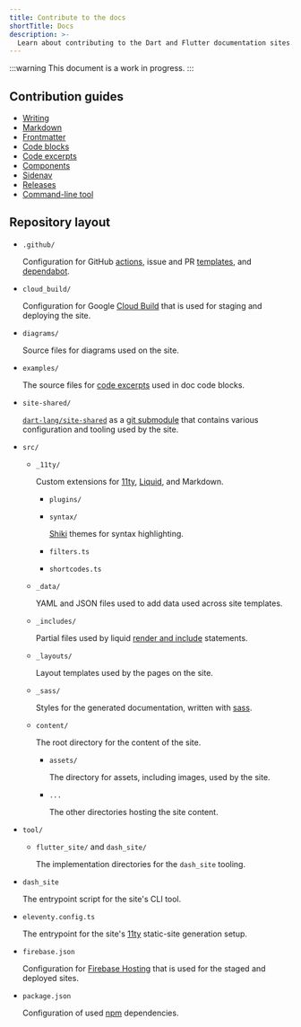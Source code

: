 ```yaml
---
title: Contribute to the docs
shortTitle: Docs
description: >-
  Learn about contributing to the Dart and Flutter documentation sites.
---
```


:::warning
This document is a work in progress.
:::

## Contribution guides

- [Writing](/contribute/docs/writing)
- [Markdown](/contribute/docs/markdown)
- [Frontmatter](/contribute/docs/frontmatter)
- [Code blocks](/contribute/docs/code-blocks)
- [Code excerpts](/contribute/docs/excerpts)
- [Components](/contribute/docs/components)
- [Sidenav](/contribute/docs/sidenav)
- [Releases](/contribute/docs/releases)
- [Command-line tool](/contribute/docs/cli)

## Repository layout

- `.github/`

  Configuration for GitHub [actions][gh-actions],
  issue and PR [templates][gh-templates], and [dependabot][].
- `cloud_build/`

  Configuration for Google [Cloud Build][] that is used for staging
  and deploying the site.
- `diagrams/`

  Source files for diagrams used on the site.
- `examples/`

  The source files for [code excerpts][] used in doc code blocks.
- `site-shared/`

  [`dart-lang/site-shared`][] as a [git submodule][]
  that contains various configuration and tooling used by the site.
- `src/`
  - `_11ty/`

    Custom extensions for [11ty][], [Liquid][], and Markdown.
    - `plugins/`
    - `syntax/`

      [Shiki][] themes for syntax highlighting.
    - `filters.ts`
    - `shortcodes.ts`
  - `_data/`

    YAML and JSON files used to add data used across site templates.
  - `_includes/`

    Partial files used by liquid [render and include][] statements.
  - `_layouts/`

    Layout templates used by the pages on the site.
  - `_sass/`

    Styles for the generated documentation, written with [sass][].
  - `content/`

    The root directory for the content of the site.
    - `assets/`

      The directory for assets, including images, used by the site.
    - `...`

      The other directories hosting the site content.
- `tool/`
  - `flutter_site/` and `dash_site/`

    The implementation directories for the `dash_site` tooling.
- `dash_site`

  The entrypoint script for the site's CLI tool.
- `eleventy.config.ts`

  The entrypoint for the site's [11ty][] static-site generation setup.
- `firebase.json`

  Configuration for [Firebase Hosting][] that is used for
  the staged and deployed sites.
- `package.json`

  Configuration of used [npm][] dependencies.

[gh-actions]: https://docs.github.com/actions
[gh-templates]: https://docs.github.com/communities/using-templates-to-encourage-useful-issues-and-pull-requests
[dependabot]: https://docs.github.com/en/code-security/getting-started/dependabot-quickstart-guide

[Cloud Build]: https://cloud.google.com/build
[code excerpts]: /contribute/docs/excerpts
[git submodule]: https://git-scm.com/book/en/v2/Git-Tools-Submodules
[`dart-lang/site-shared`]: https://github.com/dart-lang/site-shared

[Shiki]: https://shiki.style/
[render and include]: https://liquidjs.com/tags/render.html
[sass]: https://sass-lang.com/

[Liquid]: https://liquidjs.com/
[11ty]: https://www.11ty.dev/
[Firebase Hosting]: https://firebase.google.com/docs/hosting
[npm]: https://www.npmjs.com/
